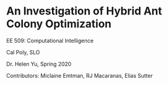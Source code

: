 # An Investigation of Hybrid Ant Colony Optimization
EE 509: Computational Intelligence

Cal Poly, SLO

Dr. Helen Yu, Spring 2020

Contributors: Miclaine Emtman, RJ Macaranas, Elias Sutter
